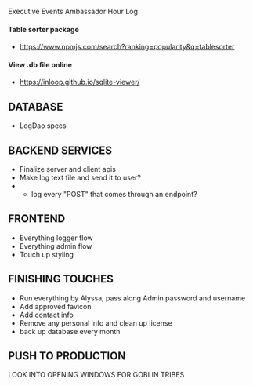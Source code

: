 Executive Events
Ambassador Hour Log

#### Table sorter package

- https://www.npmjs.com/search?ranking=popularity&q=tablesorter

#### View .db file online

- https://inloop.github.io/sqlite-viewer/

## DATABASE

- LogDao specs

## BACKEND SERVICES

- Finalize server and client apis
- Make log text file and send it to user?
- - log every "POST" that comes through an endpoint?

## FRONTEND

- Everything logger flow
- Everything admin flow
- Touch up styling

## FINISHING TOUCHES

- Run everything by Alyssa, pass along Admin password and username
- Add approved favicon
- Add contact info
- Remove any personal info and clean up license
- back up database every month

## PUSH TO PRODUCTION

LOOK INTO OPENING WINDOWS FOR GOBLIN TRIBES
